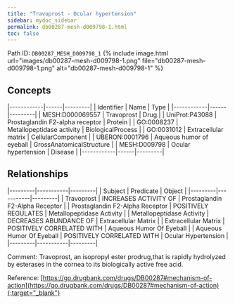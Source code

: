 ```yaml
---
title: "Travoprost - Ocular hypertension"
sidebar: mydoc_sidebar
permalink: db00287-mesh-d009798-1.html
toc: false 
---
```



Path ID: `DB00287_MESH_D009798_1`
{% include image.html url="images/db00287-mesh-d009798-1.png" file="db00287-mesh-d009798-1.png" alt="db00287-mesh-d009798-1" %}

## Concepts

|------------|------|---------|
| Identifier | Name | Type    |
|------------|------|---------|
| MESH:D000069557 | Travoprost | Drug |
| UniProt:P43088 | Prostaglandin F2-alpha receptor | Protein |
| GO:0008237 | Metallopeptidase activity | BiologicalProcess |
| GO:0031012 | Extracellular matrix | CellularComponent |
| UBERON:0001796 | Aqueous humor of eyeball | GrossAnatomicalStructure |
| MESH:D009798 | Ocular hypertension | Disease |
|------------|------|---------|

## Relationships

|---------|-----------|---------|
| Subject | Predicate | Object  |
|---------|-----------|---------|
| Travoprost | INCREASES ACTIVITY OF | Prostaglandin F2-Alpha Receptor |
| Prostaglandin F2-Alpha Receptor | POSITIVELY REGULATES | Metallopeptidase Activity |
| Metallopeptidase Activity | DECREASES ABUNDANCE OF | Extracellular Matrix |
| Extracellular Matrix | POSITIVELY CORRELATED WITH | Aqueous Humor Of Eyeball |
| Aqueous Humor Of Eyeball | POSITIVELY CORRELATED WITH | Ocular Hypertension |
|---------|-----------|---------|

Comment: Travoprost, an isopropyl ester prodrug,that is rapidly hydrolyzed by esterases in the cornea to its biologically active free acid.

Reference: [https://go.drugbank.com/drugs/DB00287#mechanism-of-action](https://go.drugbank.com/drugs/DB00287#mechanism-of-action){:target="_blank"}